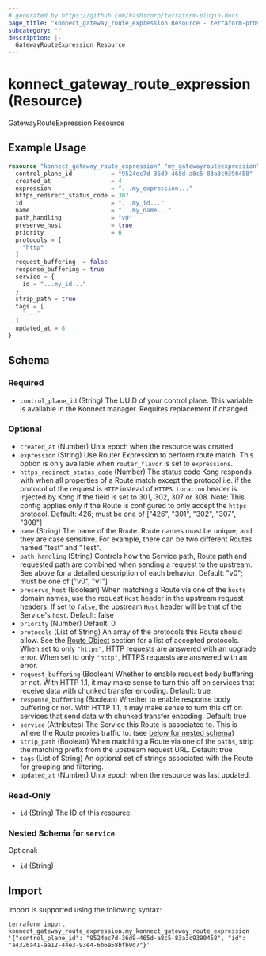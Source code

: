 ```yaml
---
# generated by https://github.com/hashicorp/terraform-plugin-docs
page_title: "konnect_gateway_route_expression Resource - terraform-provider-konnect"
subcategory: ""
description: |-
  GatewayRouteExpression Resource
---
```


# konnect_gateway_route_expression (Resource)

GatewayRouteExpression Resource

## Example Usage

```terraform
resource "konnect_gateway_route_expression" "my_gatewayrouteexpression" {
  control_plane_id           = "9524ec7d-36d9-465d-a8c5-83a3c9390458"
  created_at                 = 4
  expression                 = "...my_expression..."
  https_redirect_status_code = 307
  id                         = "...my_id..."
  name                       = "...my_name..."
  path_handling              = "v0"
  preserve_host              = true
  priority                   = 6
  protocols = [
    "http"
  ]
  request_buffering  = false
  response_buffering = true
  service = {
    id = "...my_id..."
  }
  strip_path = true
  tags = [
    "..."
  ]
  updated_at = 8
}
```

<!-- schema generated by tfplugindocs -->
## Schema

### Required

- `control_plane_id` (String) The UUID of your control plane. This variable is available in the Konnect manager. Requires replacement if changed.

### Optional

- `created_at` (Number) Unix epoch when the resource was created.
- `expression` (String) Use Router Expression to perform route match. This option is only available when `router_flavor` is set to `expressions`.
- `https_redirect_status_code` (Number) The status code Kong responds with when all properties of a Route match except the protocol i.e. if the protocol of the request is `HTTP` instead of `HTTPS`. `Location` header is injected by Kong if the field is set to 301, 302, 307 or 308. Note: This config applies only if the Route is configured to only accept the `https` protocol. Default: 426; must be one of ["426", "301", "302", "307", "308"]
- `name` (String) The name of the Route. Route names must be unique, and they are case sensitive. For example, there can be two different Routes named "test" and "Test".
- `path_handling` (String) Controls how the Service path, Route path and requested path are combined when sending a request to the upstream. See above for a detailed description of each behavior. Default: "v0"; must be one of ["v0", "v1"]
- `preserve_host` (Boolean) When matching a Route via one of the `hosts` domain names, use the request `Host` header in the upstream request headers. If set to `false`, the upstream `Host` header will be that of the Service's `host`. Default: false
- `priority` (Number) Default: 0
- `protocols` (List of String) An array of the protocols this Route should allow. See the [Route Object](#route-object) section for a list of accepted protocols. When set to only `"https"`, HTTP requests are answered with an upgrade error. When set to only `"http"`, HTTPS requests are answered with an error.
- `request_buffering` (Boolean) Whether to enable request body buffering or not. With HTTP 1.1, it may make sense to turn this off on services that receive data with chunked transfer encoding. Default: true
- `response_buffering` (Boolean) Whether to enable response body buffering or not. With HTTP 1.1, it may make sense to turn this off on services that send data with chunked transfer encoding. Default: true
- `service` (Attributes) The Service this Route is associated to. This is where the Route proxies traffic to. (see [below for nested schema](#nestedatt--service))
- `strip_path` (Boolean) When matching a Route via one of the `paths`, strip the matching prefix from the upstream request URL. Default: true
- `tags` (List of String) An optional set of strings associated with the Route for grouping and filtering.
- `updated_at` (Number) Unix epoch when the resource was last updated.

### Read-Only

- `id` (String) The ID of this resource.

<a id="nestedatt--service"></a>
### Nested Schema for `service`

Optional:

- `id` (String)

## Import

Import is supported using the following syntax:

```shell
terraform import konnect_gateway_route_expression.my_konnect_gateway_route_expression '{"control_plane_id": "9524ec7d-36d9-465d-a8c5-83a3c9390458", "id": "a4326a41-aa12-44e3-93e4-6b6e58bfb9d7"}'
```
